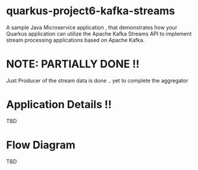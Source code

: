 # quarkus-project6-kafka-streams
 A sample Java Microservice application , that demonstrates how your Quarkus application can utilize the Apache Kafka Streams API to implement stream processing applications based on Apache Kafka.

# NOTE: PARTIALLY DONE !!
Just Producer of the stream data is done .. yet to complete the aggregator 

# Application Details !!
TBD

# Flow Diagram
TBD
